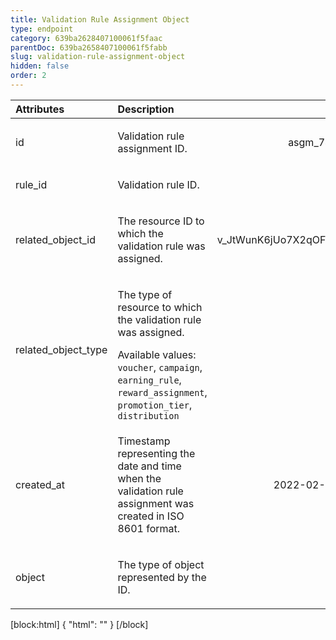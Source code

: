 ```yaml
---
title: Validation Rule Assignment Object
type: endpoint
category: 639ba2628407100061f5faac
parentDoc: 639ba2658407100061f5fabb
slug: validation-rule-assignment-object
hidden: false
order: 2
---
```


| Attributes |  Description  | Example |
|:-----|:--------|------:|
| id | <p>Validation rule assignment ID.</p> | <p>asgm_74F7QZoYbUoljwQO</p> |
| rule_id | <p>Validation rule ID.</p> | <p>val_4j7DCRm2IS59</p> |
| related_object_id | <p>The resource ID to which the validation rule was assigned.</p> | <p>v_JtWunK6jUo7X2qOFj0SyRHq4p9tgENlT</p> |
| related_object_type | <p>The type of resource to which the validation rule was assigned.</p> Available values: `voucher`, `campaign`, `earning_rule`, `reward_assignment`, `promotion_tier`, `distribution` |  |
| created_at | <p>Timestamp representing the date and time when the validation rule assignment was created in ISO 8601 format.</p> | <p>2022-02-17T08:18:15.085Z</p> |
| object | <p>The type of object represented by the ID.</p> |  |

[block:html]
{
  "html": "<style>\n[title=\"Toggle library\"] { \n  display: none; }\n.LanguagePicker-divider { \n  display: none; }\n.Playground-section3VTXuaYZivJK > .APISectionHeader3LN_-QIR0m7x {\n  display: none; }\n.LanguagePicker-languages1qVVo_v6AlP9 {\n  display: none; }\n.headline-container-article-info2GaOf2jMpV0r {\n  display: none; }\n.APISectionHeader3LN_-QIR0m7x {\n  display: none; }\n.APIResponseSchemaPicker-label3XMQ9E-slNcS {\n  display: none; }\n.PlaygroundC7DInM9NFvBg {\n  display: none; }\n.Modal-Header3VPrQs3MUWWd {\n  display: none; }\n.rm-ReferenceMain .rm-Article {\n  max-width: 2000px; }\n</style>"
}
[/block]